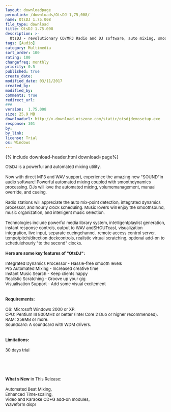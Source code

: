 ```yaml
---
layout: downloadpage
permalink: /downloads/OtsDJ-1,75,008/
name: OtsDJ 1.75.008
file_type: download
title: OtsDJ 1.75.008
description: >-
  OtsDJ - revolutionary CD/MP3 Radio and DJ software, auto mixing, smooth audio compressor
tags: [Audio]
category: Multimedia
sort_order: 100
rating: 100
changefreq: monthly
priority: 0.5
published: true
create_date: 
modified_date: 03/11/2017
created_by: 
modified_by: 
comments: true
redirect_url: 
### 
version:  1.75.008
size: 25.9 MB
downloadurl: http://x.download.otszone.com/static/otsdjdemosetup.exe
response: 301
by: 
by_link: 
license: Trial 
os: Windows
---
```


{% include download-header.html download=page%}

<p style="fix-download-text !important">
<p><font size="2"><p>OtsDJ is a powerful and automated mixing utility.<br />
<br />
Now with direct MP3 and WAV support, experience the amazing new "SOUND"in audio software! Powerful automated mixing coupled with smoothdynamics processing. DJs will love the automated mixing, volumemanagement, manual override, and cueing.<br />
<br />
Radio stations will appreciate the auto mix-point detection, integrated dynamics processor, and hourly clock scheduling. Music lovers will enjoy the smoothsound, music organization, and intelligent music selection.<br />
<br />
Technologies include powerful media library system, intelligentplaylist generation, instant response controls, output to WAV andSHOUTcast, visualization integration, live input, separate cueingchannel, remote access control server, tempo/pitch/direction deckcontrols, realistic virtual scratching, optional add-on to schedulehourly "to the second" clocks.<br />
<br />
<span><strong>Here are some key features of "OtsDJ":</strong></span><br />
<br />
Integrated Dynamics Processor - Hassle-free smooth levels <br />
Pro Automated Mixing - Increased creative time <br />
Instant Music Search - Keep clients happy <br />
Realistic Scratching - Groove up your gig <br />
Visualisation Support - Add some visual excitement<br />
<br />
<br />
<span><strong>Requirements:</strong></span><br />
<br />
OS: Microsoft Windows 2000 or XP.<br />
CPU: Pentium III 800MHz or better (Intel Core 2 Duo or higher recommended).<br />
RAM: 256MB or more.<br />
Soundcard: A soundcard with WDM drivers.<br />
<br />
<br />
<span><strong>Limitations:</strong></span><br />
<br />
30 days trial</p>
<!-- google_ad_section_end -->
<p>&#160;</p>
<div class="celltext_big"><br />
<br />
<strong>What s New</strong> in This Release:<br />
<br />
Automated Beat Mixing, <br />
Enhanced Time-scaling, <br />
Video and Karaoke CD+G add-on modules, <br />
Waveform displ</div></p></p>
